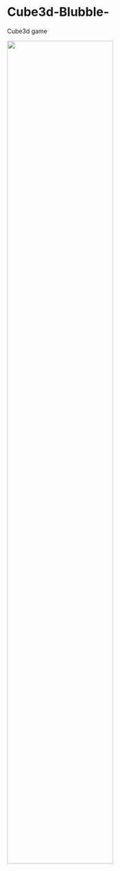 # Cube3d-Blubble-
Cube3d game

<img src="https://github.com/steryu/Cube3d/blob/main/textures/gif/Cube3D_short.gif" width="70%" height="70%">


